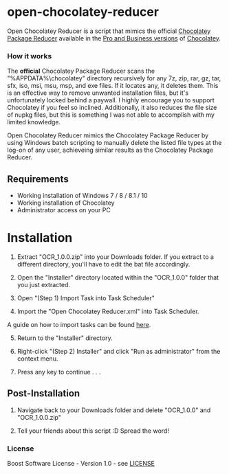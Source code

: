 # open-chocolatey-reducer
Open Chocolatey Reducer is a script that mimics the official [Chocolatey Package Reducer](https://docs.chocolatey.org/en-us/features/package-reducer#mainContent) available in the [Pro and Business versions](https://chocolatey.org/pricing#pricing-faq) of [Chocolatey](https://chocolatey.org).

### How it works
The __official__ Chocolatey Package Reducer scans the "%APPDATA%\chocolatey\" directory recursively for any 7z, zip, rar, gz, tar, sfx, iso, msi, msu, msp, and exe files.
If it locates any, it deletes them. This is an effective way to remove unwanted installation files, but it's unfortunately locked behind a paywall. I highly encourage you to support Chocolatey if you feel so inclined. Additionally, it also reduces the file size of nupkg files, but this is something I was not able to accomplish with my limited knowledge.

Open Chocolatey Reducer mimics the Chocolatey Package Reducer by using Windows batch scripting to manually delete the listed file types at the log-on of any user, achieveing similar results as the Chocolatey Package Reducer.

## Requirements
* Working installation of Windows 7 / 8 / 8.1 / 10
* Working installation of Chocolatey
* Administrator access on your PC

# Installation

1. Extract "OCR_1.0.0.zip" into your Downloads folder. If you extract to a different directory, you'll have to edit the bat file accordingly.

2. Open the "Installer" directory located within the "OCR_1.0.0" folder that you just extracted.

3. Open "(Step 1) Import Task into Task Scheduler"

4. Import the "Open Chocolatey Reducer.xml" into Task Scheduler.

A guide on how to import tasks can be found [here](https://www.windowscentral.com/how-export-and-import-scheduled-tasks-windows-10).

5. Return to the "Installer" directory.

6. Right-click "(Step 2) Installer" and click "Run as administrator" from the context menu.

7. Press any key to continue . . .

## Post-Installation
1. Navigate back to your Downloads folder and delete "OCR_1.0.0" and "OCR_1.0.0.zip"

2. Tell your friends about this script :D Spread the word!

### License
Boost Software License - Version 1.0 - see [LICENSE](https://github.com/PixelPickaxe/open-chocolatey-reducer/blob/main/LICENSE)
